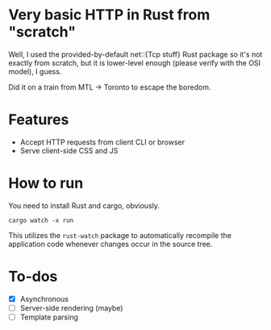 # Very basic HTTP in Rust from "scratch"

Well, I used the provided-by-default net::{Tcp stuff} Rust package so it's not exactly from scratch, but it is lower-level enough (please verify with the OSI model), I guess.

Did it on a train from MTL -> Toronto to escape the boredom.

# Features

- Accept HTTP requests from client CLI or browser
- Serve client-side CSS and JS

# How to run

You need to install Rust and cargo, obviously.

```
cargo watch -x run
```

This utilizes the `rust-watch` package to automatically recompile the application code whenever changes occur in the source tree.

# To-dos

- [x] Asynchronous
- [ ] Server-side rendering (maybe)
- [ ] Template parsing
